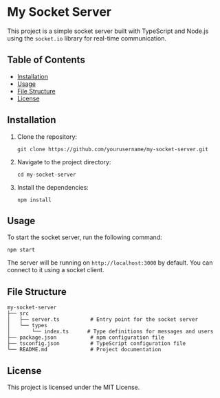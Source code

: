 # My Socket Server

This project is a simple socket server built with TypeScript and Node.js using the `socket.io` library for real-time communication.

## Table of Contents

- [Installation](#installation)
- [Usage](#usage)
- [File Structure](#file-structure)
- [License](#license)

## Installation

1. Clone the repository:
   ```
   git clone https://github.com/yourusername/my-socket-server.git
   ```

2. Navigate to the project directory:
   ```
   cd my-socket-server
   ```

3. Install the dependencies:
   ```
   npm install
   ```

## Usage

To start the socket server, run the following command:
```
npm start
```

The server will be running on `http://localhost:3000` by default. You can connect to it using a socket client.

## File Structure

```
my-socket-server
├── src
│   ├── server.ts          # Entry point for the socket server
│   └── types
│       └── index.ts      # Type definitions for messages and users
├── package.json           # npm configuration file
├── tsconfig.json          # TypeScript configuration file
└── README.md              # Project documentation
```

## License

This project is licensed under the MIT License.